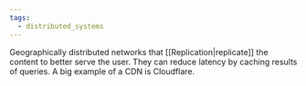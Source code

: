 ```yaml
---
tags:
  - distributed_systems
---
```

Geographically distributed networks that [[Replication|replicate]] the content to better serve the user. They can reduce latency by caching results of queries. A big example of a CDN is Cloudflare.

